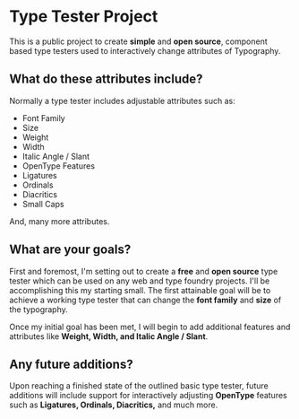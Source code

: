 # Type Tester Project

This is a public project to create **simple** and **open source**, component based
type testers used to interactively change attributes of Typography.

## What do these attributes include?

Normally a type tester includes adjustable attributes such as:

- Font Family
- Size
- Weight
- Width
- Italic Angle / Slant
- OpenType Features
- Ligatures
- Ordinals
- Diacritics
- Small Caps

And, many more attributes.

## What are your goals?

First and foremost, I'm setting out to create a **free** and **open source** type tester which
can be used on any web and type foundry projects. I'll be accomplishing this my starting
small. The first attainable goal will be to achieve a working type tester that can
change the **font family** and **size** of the typography.

Once my initial goal has been met, I will begin to add additional features and attributes
like **Weight, Width, and Italic Angle / Slant**.

## Any future additions?

Upon reaching a finished state of the outlined basic type tester, future additions
will include support for interactively adjusting **OpenType** features such as **Ligatures,
Ordinals, Diacritics,** and much more.
